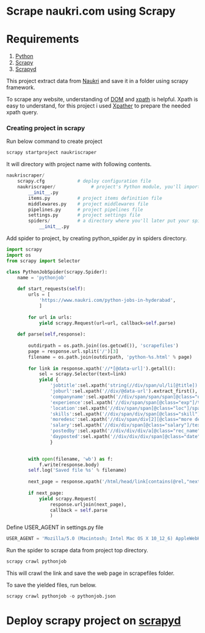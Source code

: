 # Scrape naukri.com using Scrapy

# Requirements

1. [Python](https://www.python.org/downloads/)
2. [Scrapy](https://scrapy.org/)
3. [Scrapyd](https://scrapyd.readthedocs.io/en/stable/)

This project extract data from [Naukri](www.naukri.com) and save it in a folder using scrapy framework.

To scrape any website, understanding of [DOM](https://www.w3schools.com/whatis/whatis_htmldom.asp) and [xpath](https://www.w3schools.com/xml/xpath_intro.asp) is helpful. Xpath is easy to understand, for this project i used [Xpather](http://xpather.com/) to prepare the needed xpath query.

### Creating project in scrapy

Run below command to create project

```python
scrapy startproject naukriscraper
```
It will directory with project name with following contents.

```python
naukriscraper/
    scrapy.cfg            # deploy configuration file
    naukriscraper/             # project's Python module, you'll import your code from here
        __init__.py
        items.py          # project items definition file
        middlewares.py    # project middlewares file
        pipelines.py      # project pipelines file
        settings.py       # project settings file
        spiders/          # a directory where you'll later put your spiders
            __init__.py
```

Add spider to project, by creating python_spider.py in spiders directory.

```python
import scrapy
import os
from scrapy import Selector

class PythonJobSpider(scrapy.Spider):
    name = 'pythonjob'
    
    def start_requests(self):
        urls = [
            'https://www.naukri.com/python-jobs-in-hyderabad',
            ]
        
        for url in urls:
            yield scrapy.Request(url=url, callback=self.parse)
            
    def parse(self,response):
        
        outdirpath = os.path.join((os.getcwd()), 'scrapefiles')
        page = response.url.split('/')[3]        
        filename = os.path.join(outdirpath, 'python-%s.html' % page) 
        
        for link in response.xpath('//*[@data-url]').getall():
            sel = scrapy.Selector(text=link)            
            yield {
                'jobtitle':sel.xpath('string(//div/span/ul/li[@title])').extract_first(),
                'joburl':sel.xpath('//div/@data-url').extract_first(),
                'companyname':sel.xpath('//div/span/span/span[@class="org"]/text()').extract_first(),
                'experience':sel.xpath('//div/span/span[@class="exp"]/text()').extract_first(),
                'location':sel.xpath('//div/span/span[@class="loc"]/span/text()').extract_first(), 
                'skills':sel.xpath('//div/span/div/span[@class="skill"]/text()').extract_first(),
                'moredesc':sel.xpath('//div/span/div[2][@class="more desc"]/span/text()').extract_first(),
                'salary':sel.xpath('//div/div/span[@class="salary"]/text()').extract_first(), 
                'postedby':sel.xpath('//div/div/div/a[@class="rec_name"]/text()').extract_first(),
                'dayposted':sel.xpath('//div/div/div/span[@class="date"]/text()').extract_first(),          
                }

            
        with open(filename, 'wb') as f:
            f.write(response.body)
        self.log('Saved file %s' % filename)
                
        next_page = response.xpath('/html/head/link[contains(@rel,"next")]/@href').extract_first()
        
        if next_page:
            yield scrapy.Request(
                response.urljoin(next_page),
                callback = self.parse
                )
```

Define USER_AGENT in settings.py file
```python
USER_AGENT = 'Mozilla/5.0 (Macintosh; Intel Mac OS X 10_12_6) AppleWebKit/537.36 (KHTML, like Gecko) Chrome/61.0.3163.100 Safari/537.36'
```

Run the spider to scrape data from project top directory.
```python
scrapy crawl pythonjob
```
This will crawl the link and save the web page in scrapefiles folder.

To save the yielded files, run below.
```python
scrapy crawl pythonjob -o pythonjob.json
```

# Deploy scrapy project on [scrapyd](https://scrapyd.readthedocs.io/en/stable/)

